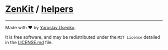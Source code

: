 # [ZenKit](https://github.com/yarus-app/zenkit) / [helpers](https://github.com/yarus-app/zenkit/tree/main/packages/helpers)

---

Made with ❤️ by [Yaroslav Usenko](https://github.com/yar-usenko).

It is free software, and may be redistributed under the `MIT License` detailed in the [LICENSE.md](https://github.com/yarus-app/zenkit/blob/main/LICENSE.md) file.
